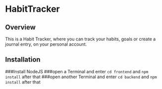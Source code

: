 # HabitTracker
## Overview
This is a Habit Tracker, where you can track your habits, goals or create a journal entry, on your personal account.
## Installation
###Install NodeJS
###open a Terminal and enter `cd frontend` and `npm install` after that
###open another Terminal and enter `cd backend` and `npm install` after that
